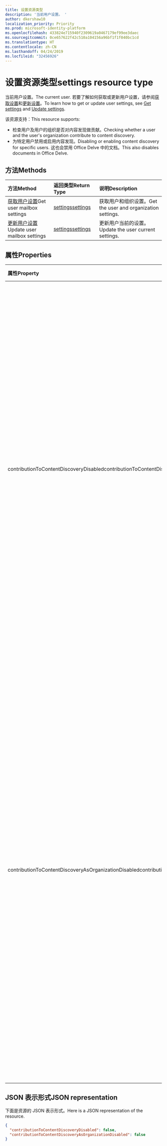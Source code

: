 ```yaml
---
title: 设置资源类型
description: '当前用户设置。 '
author: dkershaw10
localization_priority: Priority
ms.prod: microsoft-identity-platform
ms.openlocfilehash: 433824e715940f2309619a0467179ef99ee3daec
ms.sourcegitcommit: 0ce657622f42c510a104156a96bf1f1f040bc1cd
ms.translationtype: HT
ms.contentlocale: zh-CN
ms.lasthandoff: 04/24/2019
ms.locfileid: "32456926"
---
```

# <a name="settings-resource-type"></a><span data-ttu-id="ed7a5-103">设置资源类型</span><span class="sxs-lookup"><span data-stu-id="ed7a5-103">settings resource type</span></span>

<span data-ttu-id="ed7a5-104">当前用户设置。</span><span class="sxs-lookup"><span data-stu-id="ed7a5-104">The current user.</span></span> <span data-ttu-id="ed7a5-105">若要了解如何获取或更新用户设置，请参阅[获取设置](../api/user-get-settings.md)和[更新设置](../api/user-update-settings.md)。</span><span class="sxs-lookup"><span data-stu-id="ed7a5-105">To learn how to get or update user settings, see [Get settings](../api/user-get-settings.md) and [Update settings](../api/user-update-settings.md).</span></span>

<span data-ttu-id="ed7a5-106">该资源支持：</span><span class="sxs-lookup"><span data-stu-id="ed7a5-106">This resource supports:</span></span>

- <span data-ttu-id="ed7a5-107">检查用户及用户的组织是否对内容发现做贡献。</span><span class="sxs-lookup"><span data-stu-id="ed7a5-107">Checking whether a user and the user's organization contribute to content discovery.</span></span>
- <span data-ttu-id="ed7a5-108">为特定用户禁用或启用内容发现。</span><span class="sxs-lookup"><span data-stu-id="ed7a5-108">Disabling or enabling content discovery for specific users.</span></span> <span data-ttu-id="ed7a5-109">这也会禁用 Office Delve 中的文档。</span><span class="sxs-lookup"><span data-stu-id="ed7a5-109">This also disables documents in Office Delve.</span></span>

## <a name="methods"></a><span data-ttu-id="ed7a5-110">方法</span><span class="sxs-lookup"><span data-stu-id="ed7a5-110">Methods</span></span>
| <span data-ttu-id="ed7a5-111">方法</span><span class="sxs-lookup"><span data-stu-id="ed7a5-111">Method</span></span>       | <span data-ttu-id="ed7a5-112">返回类型</span><span class="sxs-lookup"><span data-stu-id="ed7a5-112">Return Type</span></span>  |<span data-ttu-id="ed7a5-113">说明</span><span class="sxs-lookup"><span data-stu-id="ed7a5-113">Description</span></span>|
|:---------------|:--------|:----------|
|<span data-ttu-id="ed7a5-114">[获取用户设置](../api/user-get-settings.md)</span><span class="sxs-lookup"><span data-stu-id="ed7a5-114">[](../api/user-get-settings.md)Get user mailbox settings</span></span> |[<span data-ttu-id="ed7a5-115">settings</span><span class="sxs-lookup"><span data-stu-id="ed7a5-115">settings</span></span>](../resources/user-settings.md)| <span data-ttu-id="ed7a5-116">获取用户和组织设置。</span><span class="sxs-lookup"><span data-stu-id="ed7a5-116">Get the user and organization settings.</span></span> |
|<span data-ttu-id="ed7a5-117">[更新用户设置](../api/user-update-settings.md)</span><span class="sxs-lookup"><span data-stu-id="ed7a5-117">[](../api/user-update-settings.md)Update user mailbox settings</span></span> |[<span data-ttu-id="ed7a5-118">settings</span><span class="sxs-lookup"><span data-stu-id="ed7a5-118">settings</span></span>](../resources/user-settings.md)| <span data-ttu-id="ed7a5-119">更新用户当前的设置。</span><span class="sxs-lookup"><span data-stu-id="ed7a5-119">Update the user current settings.</span></span> |

## <a name="properties"></a><span data-ttu-id="ed7a5-120">属性</span><span class="sxs-lookup"><span data-stu-id="ed7a5-120">Properties</span></span>

| <span data-ttu-id="ed7a5-121">属性</span><span class="sxs-lookup"><span data-stu-id="ed7a5-121">Property</span></span>     | <span data-ttu-id="ed7a5-122">类型</span><span class="sxs-lookup"><span data-stu-id="ed7a5-122">Type</span></span>   |<span data-ttu-id="ed7a5-123">说明</span><span class="sxs-lookup"><span data-stu-id="ed7a5-123">Description</span></span>|
|:---------------|:--------|:----------|
|<span data-ttu-id="ed7a5-124">contributionToContentDiscoveryDisabled</span><span class="sxs-lookup"><span data-stu-id="ed7a5-124">contributionToContentDiscoveryDisabled</span></span>|<span data-ttu-id="ed7a5-125">布尔值</span><span class="sxs-lookup"><span data-stu-id="ed7a5-125">Boolean</span></span>|<span data-ttu-id="ed7a5-126">如果设为 true，则会禁用至用户的[趋势](/graph/api/resources/insights-trending?view=graph-rest-beta) API 的委托访问。</span><span class="sxs-lookup"><span data-stu-id="ed7a5-126">When set to true, the delegate access to the user's [trending](/graph/api/resources/insights-trending?view=graph-rest-beta) API is disabled.</span></span> <span data-ttu-id="ed7a5-127">如果设为 true，则用户的 Office Delve 中的文档将禁用。</span><span class="sxs-lookup"><span data-stu-id="ed7a5-127">When set to true, documents in the user's Office Delve are disabled.</span></span> <span data-ttu-id="ed7a5-128">如果设为 true，则 Office 365 中显示的内容相关性（如 SharePoint 家庭版中的建议网站以及 OneDrive for Business 中的发现视图）将受到影响。</span><span class="sxs-lookup"><span data-stu-id="ed7a5-128">When set to true, the relevancy of the content displayed in Office 365, for example in Suggested sites in SharePoint Home and the Discover view in OneDrive for Business is affected.</span></span> <span data-ttu-id="ed7a5-129">用户可以在 [Office Delve](https://support.office.com/en-us/article/are-my-documents-safe-in-office-delve-f5f409a2-37ed-4452-8f61-681e5e1836f3?ui=en-US&rs=en-US&ad=US#bkmk_optout) 中控制此设置。</span><span class="sxs-lookup"><span data-stu-id="ed7a5-129">Users can control this setting in [Office Delve](https://support.office.com/en-us/article/are-my-documents-safe-in-office-delve-f5f409a2-37ed-4452-8f61-681e5e1836f3?ui=en-US&rs=en-US&ad=US#bkmk_optout).</span></span> |
|<span data-ttu-id="ed7a5-130">contributionToContentDiscoveryAsOrganizationDisabled</span><span class="sxs-lookup"><span data-stu-id="ed7a5-130">contributionToContentDiscoveryAsOrganizationDisabled</span></span>|<span data-ttu-id="ed7a5-131">布尔值</span><span class="sxs-lookup"><span data-stu-id="ed7a5-131">Boolean</span></span>|<span data-ttu-id="ed7a5-132">反映用于控制至[趋势](/graph/api/resources/insights-trending?view=graph-rest-beta) API 的委托访问的[组织级别设置](https://support.office.com/zh-CN/article/office-delve-for-office-365-admins-54f87a42-15a4-44b4-9df0-d36287d9531b#bkmk_delveonoff)。</span><span class="sxs-lookup"><span data-stu-id="ed7a5-132">Reflects the [organization level setting](https://support.office.com/zh-CN/article/office-delve-for-office-365-admins-54f87a42-15a4-44b4-9df0-d36287d9531b#bkmk_delveonoff) controlling delegate access to the [trending](/graph/api/resources/insights-trending?view=graph-rest-beta) API.</span></span> <span data-ttu-id="ed7a5-133">如果设为 true，则组织没有 Office Delve 的访问权限。</span><span class="sxs-lookup"><span data-stu-id="ed7a5-133">When set to true, the organization doesn't have access to Office Delve.</span></span> <span data-ttu-id="ed7a5-134">对整个组织来说，Office 365 中显示的内容相关性（如 SharePoint 家庭版中的建议网站以及 OneDrive for Business 中的发现视图）将受到影响。</span><span class="sxs-lookup"><span data-stu-id="ed7a5-134">The relevancy of the content displayed in Office 365, for example in Suggested sites in SharePoint Home and the Discover view in OneDrive for Business is affected for the whole organization.</span></span> <span data-ttu-id="ed7a5-135">此设置为只读，并且仅可由管理员在 [SharePoint 管理中心](https://support.office.com/article/about-the-office-365-admin-center-758befc4-0888-4009-9f14-0d147402fd23?ui=en-US&rs=en-US&ad=US)更改。</span><span class="sxs-lookup"><span data-stu-id="ed7a5-135">This setting is read-only and can only be changed by administrators in the [SharePoint admin center](https://support.office.com/article/about-the-office-365-admin-center-758befc4-0888-4009-9f14-0d147402fd23?ui=en-US&rs=en-US&ad=US).</span></span>|


## <a name="json-representation"></a><span data-ttu-id="ed7a5-136">JSON 表示形式</span><span class="sxs-lookup"><span data-stu-id="ed7a5-136">JSON representation</span></span>

<span data-ttu-id="ed7a5-137">下面是资源的 JSON 表示形式。</span><span class="sxs-lookup"><span data-stu-id="ed7a5-137">Here is a JSON representation of the resource.</span></span>

```json
{
  "contributionToContentDiscoveryDisabled": false,
  "contributionToContentDiscoveryAsOrganizationDisabled": false
}

```
